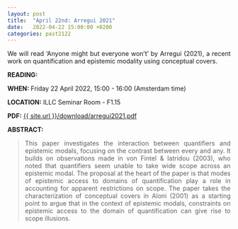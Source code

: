 ```yaml
---
layout: post
title:  "April 22nd: Arregui 2021" 
date:   2022-04-22 15:00:00 +0200
categories: past2122
---
```


<p style="text-align: justify;">
We will read ‘Anyone might but everyone won’t’ by Arregui (2021), a recent work on quantification and epistemic modality using conceptual covers.</p>

<b> READING:</b> 

<b> WHEN:</b>  Friday 22 April 2022, 15:00 - 16:00 (Amsterdam time)

<b> LOCATION:</b> ILLC Seminar Room - F1.15

<b> PDF:</b>  <a href="{{ site.url }}/download/arregui2021.pdf"  target="_blank" rel="noopener noreferrer">{{ site.url }}/download/arregui2021.pdf</a>



<b> ABSTRACT: </b>

<blockquote>
<p style="text-align: justify;">
This paper investigates the interaction between quantifiers and epistemic
modals, focusing on the contrast between every and any. It builds on observations
made in von Fintel & Iatridou (2003), who noted that quantifiers seem unable to take
wide scope across an epistemic modal. The proposal at the heart of the paper is that
modes of epistemic access to domains of quantification play a role in accounting for
apparent restrictions on scope. The paper takes the characterization of conceptual
covers in Aloni (2001) as a starting point to argue that in the context of epistemic
modals, constraints on epistemic access to the domain of quantification can give rise
to scope illusions.

</blockquote>
